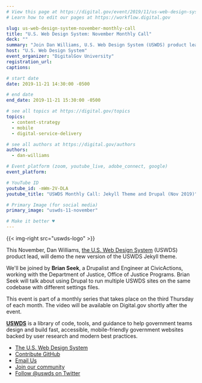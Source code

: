 ```yaml
---
# View this page at https://digital.gov/event/2019/11/us-web-design-system-november-monthly
# Learn how to edit our pages at https://workflow.digital.gov

slug: us-web-design-system-november-monthly-call
title: "U.S. Web Design System: November Monthly Call"
deck: ""
summary: "Join Dan Williams, U.S. Web Design System (USWDS) product lead, in our monthly call as he walks through the design system and answers your questions."
host: "U.S. Web Design System"
event_organizer: "DigitalGov University"
registration_url:
captions:

# start date
date: 2019-11-21 14:30:00 -0500

# end date
end_date: 2019-11-21 15:30:00 -0500

# see all topics at https://digital.gov/topics
topics:
  - content-strategy
  - mobile
  - digital-service-delivery

# see all authors at https://digital.gov/authors
authors:
  - dan-williams

# Event platform (zoom, youtube_live, adobe_connect, google)
event_platform:

# YouTube ID
youtube_id: -mWm-2V-DLA
youtube_title: "USWDS Monthly Call: Jekyll Theme and Drupal (Nov 2019)"

# Primary Image (for social media)
primary_image: "uswds-11-november"

# Make it better ♥
---
```


{{< img-right src="uswds-logo" >}}

This November, Dan Williams, [the U.S. Web Design System](https://designsystem.digital.gov/) (USWDS) product lead, will demo the new version of the USWDS Jekyll theme.

We'll be joined by **Brian Seek**, a Drupalist and Engineer at CivicActions, working with the Department of Justice, Office of Justice Programs. Brian Seek will talk about using Drupal to run multiple USWDS sites on the same codebase with different settings files.

This event is part of a monthly series that takes place on the third Thursday of each month. The video will be available on Digital.gov shortly after the event.

[**USWDS**](https://designsystem.digital.gov/) is a library of code, tools, and guidance to help government teams design and build fast, accessible, mobile-friendly government websites backed by user research and modern best practices.

- [The U.S. Web Design System](https://designsystem.digital.gov/)
- [Contribute GitHub](https://github.com/uswds/uswds/issues)
- [Email Us](mailto:uswds@gsa.gov)
- [Join our community](https://digital.gov/communities/uswds/)
- [Follow @uswds on Twitter](https://twitter.com/uswds)
